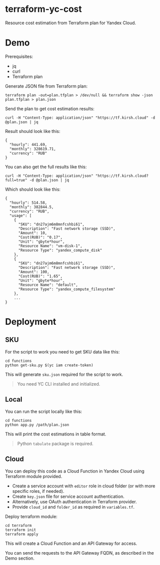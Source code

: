 # terraform-yc-cost
Resource cost estimation from Terraform plan for Yandex Cloud.

# Demo

Prerequisites:
- jq
- curl
- Terraform plan

Generate JSON file from Terraform plan:
```
terraform plan -out=plan.tfplan > /dev/null && terraform show -json plan.tfplan > plan.json
```

Send the plan to get cost estimation results:
```
curl -H "Content-Type: application/json" "https://tf.kirsh.cloud" -d @plan.json | jq
```

Result should look like this:
```
{
  "hourly": 441.69,
  "monthly": 328619.71,
  "currency": "RUB"
}
```
You can also get the full results like this:
```
curl -H "Content-Type: application/json" "https://tf.kirsh.cloud?full=true" -d @plan.json | jq
```
Which should look like this:
```
{
  "hourly": 514.58,
  "monthly": 382844.5,
  "currency": "RUB",
  "usage": [
    {
      "SKU": "dn27ajm6m8mnfcshbi61",
      "Description": "Fast network storage (SSD)",
      "Amount": 10,
      "Cost(RUB)": "0.17",
      "Unit": "gbyte*hour",
      "Resource Name": "vm-disk-1",
      "Resource Type": "yandex_compute_disk"
    },
    {
      "SKU": "dn27ajm6m8mnfcshbi61",
      "Description": "Fast network storage (SSD)",
      "Amount": 100,
      "Cost(RUB)": "1.65",
      "Unit": "gbyte*hour",
      "Resource Name": "default",
      "Resource Type": "yandex_compute_filesystem"
    },
    ...
}
```

# Deployment

## SKU

For the script to work you need to get SKU data like this:

```
cd functions
python get-sku.py $(yc iam create-token)
```
This will generate `sku.json` required for the script to work.

> You need YC CLI installed and initialized.

## Local

You can run the script locally like this:
```
cd functions
python app.py /path/plan.json
```
This will print the cost estimations in table format.

> Python `tabulate` package is required.

## Cloud

You can deploy this code as a Cloud Function in Yandex Cloud using Terraform module provided.

- Create a service account with `editor` role in cloud folder (or with more specific roles, if needed).
- Create `key.json` file for service account authentication.
- Alternatively, use OAuth authentication in Terraform provider.
- Provide `cloud_id` and `folder_id` as required in `variables.tf`.

Deploy terraform module:
```
cd terraform
terraform init
terraform apply
```

This will create a Cloud Function and an API Gateway for access.

You can send the requests to the API Gateway FQDN, as described in the Demo section.